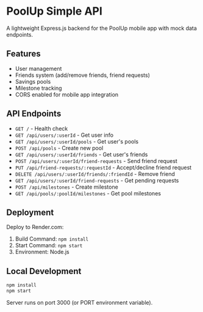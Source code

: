 # PoolUp Simple API

A lightweight Express.js backend for the PoolUp mobile app with mock data endpoints.

## Features

- User management
- Friends system (add/remove friends, friend requests)
- Savings pools
- Milestone tracking
- CORS enabled for mobile app integration

## API Endpoints

- `GET /` - Health check
- `GET /api/users/:userId` - Get user info
- `GET /api/users/:userId/pools` - Get user's pools
- `POST /api/pools` - Create new pool
- `GET /api/users/:userId/friends` - Get user's friends
- `POST /api/users/:userId/friend-requests` - Send friend request
- `PUT /api/friend-requests/:requestId` - Accept/decline friend request
- `DELETE /api/users/:userId/friends/:friendId` - Remove friend
- `GET /api/users/:userId/friend-requests` - Get pending requests
- `POST /api/milestones` - Create milestone
- `GET /api/pools/:poolId/milestones` - Get pool milestones

## Deployment

Deploy to Render.com:
1. Build Command: `npm install`
2. Start Command: `npm start`
3. Environment: Node.js

## Local Development

```bash
npm install
npm start
```

Server runs on port 3000 (or PORT environment variable).
